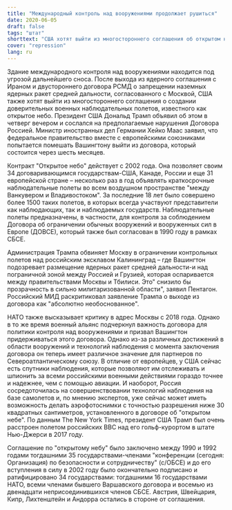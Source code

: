```yaml
---
title: "Международный контроль над вооружениями продолжает рушиться"
date: 2020-06-05
draft: false
tags: "штат"
shorttext: "США хотят выйти из многостороннего соглашения об открытом небе, которое должно было способствовать взаимному доверию."
cover: "repression"
lang: ru
---
```


Здание международного контроля над вооружениями находится под угрозой дальнейшего сноса. После выхода из ядерного соглашения с Ираном и двустороннего договора РСМД о запрещении наземных ядерных ракет средней дальности, согласованного с Москвой, США также хотят выйти из многостороннего соглашения о создании доверительных военных наблюдательных полетов, известного как открытое небо. Президент США Дональд Трамп объявил об этом в четверг вечером и сослался на предполагаемые нарушения Договора Россией. Министр иностранных дел Германии Хейко Маас заявил, что федеральное правительство вместе с европейскими союзниками попытается помешать Вашингтону выйти из договора, который состоится через шесть месяцев.

Контракт "Открытое небо" действует с 2002 года. Она позволяет своим 34 договаривающимся государствам-США, Канаде, России и еще 31 европейской стране – несколько раз в год объявлять краткосрочные наблюдательные полеты во всем воздушном пространстве "между Ванкувером и Владивостоком". За последние 18 лет было совершено более 1500 таких полетов, в которых всегда участвуют представители как наблюдающих, так и наблюдаемых государств. Наблюдательные полеты предназначены, в частности, для контроля за соблюдением Договора об ограничении обычных вооружений и вооруженных сил в Европе (ДОВСЕ), который также был согласован в 1990 году в рамках СБСЕ.

Администрация Трампа обвиняет Москву в ограничении контрольных полетов над российским эксклавом Калининград – где Вашингтон подозревает размещение ядерных ракет средней дальности-и над пограничной зоной между Россией и Грузией, которая оспаривается между правительствами Москвы и Тбилиси. Это" снизило бы прозрачность в сильно милитаризованной области", заявил Пентагон. Российский МИД раскритиковал заявление Трампа о выходе из договора как "абсолютно необоснованное".

НАТО также высказывает критику в адрес Москвы с 2018 года. Однако в то же время военный альянс подчеркнул важность договора для политики контроля над вооружениями и призвал Вашингтон придерживаться этого договора. Однако из-за различных достижений в области вооружений и технологий наблюдения с момента заключения договора он теперь имеет различное значение для партнеров по Североатлантическому союзу. В отличие от европейцев, у США сейчас есть спутники наблюдения, которые позволяют им отслеживать и шпионить за всеми российскими военными действиями гораздо точнее и надежнее, чем с помощью авиации. И наоборот, Россия сосредоточилась на совершенствовании технологий наблюдения на базе самолетов и, по мнению экспертов, уже сейчас может иметь возможность делать аэрофотоснимки с точностью разрешения ниже 30 квадратных сантиметров, установленного в договоре об "открытом небе". По данным The New York Times, президент США Трамп был очень расстроен полетом российских ВВС над его гольф-курортом в штате Нью-Джерси в 2017 году.

Соглашение по "открытому небу" было заключено между 1990 и 1992 годами тогдашними 35 государствами-членами "конференции (сегодня: Организация) по безопасности и сотрудничеству" (с/ОБСЕ) и до его вступления в силу в 2002 году было окончательно подписано и ратифицировано 34 государствами: тогдашними 16 государствами НАТО, всеми членами бывшего Варшавского договора и восемью из двенадцати неприсоединившихся членов СБСЕ. Австрия, Швейцария, Кипр, Лихтенштейн и Андорра остались в стороне от соглашения.
